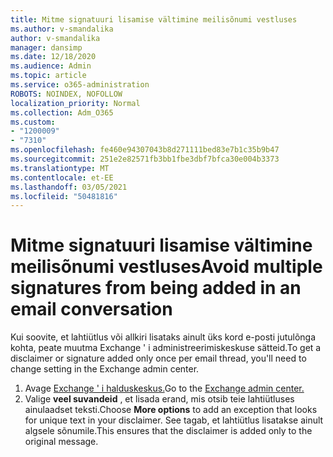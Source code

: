 ```yaml
---
title: Mitme signatuuri lisamise vältimine meilisõnumi vestluses
ms.author: v-smandalika
author: v-smandalika
manager: dansimp
ms.date: 12/18/2020
ms.audience: Admin
ms.topic: article
ms.service: o365-administration
ROBOTS: NOINDEX, NOFOLLOW
localization_priority: Normal
ms.collection: Adm_O365
ms.custom:
- "1200009"
- "7310"
ms.openlocfilehash: fe460e94307043b8d271111bed83e7b1c35b9b47
ms.sourcegitcommit: 251e2e82571fb3bb1fbe3dbf7bfca30e004b3373
ms.translationtype: MT
ms.contentlocale: et-EE
ms.lasthandoff: 03/05/2021
ms.locfileid: "50481816"
---
```

# <a name="avoid-multiple-signatures-from-being-added-in-an-email-conversation"></a><span data-ttu-id="46985-102">Mitme signatuuri lisamise vältimine meilisõnumi vestluses</span><span class="sxs-lookup"><span data-stu-id="46985-102">Avoid multiple signatures from being added in an email conversation</span></span>

<span data-ttu-id="46985-103">Kui soovite, et lahtiütlus või allkiri lisataks ainult üks kord e-posti jutulõnga kohta, peate muutma Exchange ' i administreerimiskeskuse sätteid.</span><span class="sxs-lookup"><span data-stu-id="46985-103">To get a disclaimer or signature added only once per email thread, you'll need to change setting in the Exchange admin center.</span></span>

1. <span data-ttu-id="46985-104">Avage [Exchange ' i halduskeskus.](https://go.microsoft.com/fwlink/p/?linkid=2059104)</span><span class="sxs-lookup"><span data-stu-id="46985-104">Go to the [Exchange admin center.](https://go.microsoft.com/fwlink/p/?linkid=2059104)</span></span>
2. <span data-ttu-id="46985-105">Valige **veel suvandeid** , et lisada erand, mis otsib teie lahtiütluses ainulaadset teksti.</span><span class="sxs-lookup"><span data-stu-id="46985-105">Choose **More options** to add an exception that looks for unique text in your disclaimer.</span></span> <span data-ttu-id="46985-106">See tagab, et lahtiütlus lisatakse ainult algsele sõnumile.</span><span class="sxs-lookup"><span data-stu-id="46985-106">This ensures that the disclaimer is added only to the original message.</span></span>

